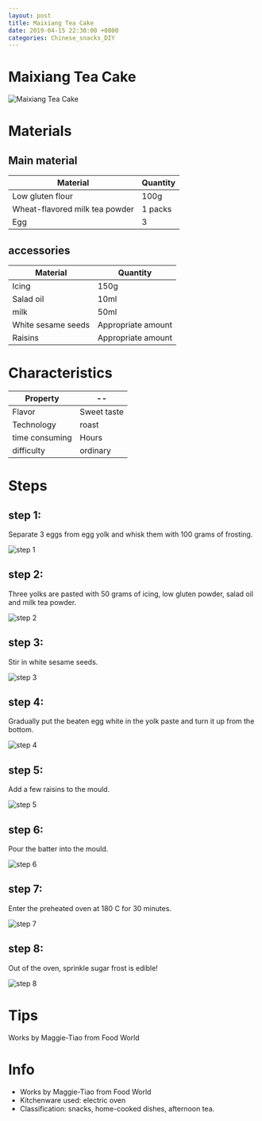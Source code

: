 ```yaml
---
layout: post
title: Maixiang Tea Cake
date: 2019-04-15 22:30:00 +0800
categories: Chinese_snacks_DIY
---
```


# Maixiang Tea Cake

![Maixiang Tea Cake]({{site.baseurl}}/img/431754/431754.jpg)

# Materials


## Main material

Material|Quantity
--|--
Low gluten flour|100g
Wheat-flavored milk tea powder|1 packs
Egg|3

## accessories

Material|Quantity
--|--
Icing|150g
Salad oil|10ml
milk|50ml
White sesame seeds|Appropriate amount
Raisins|Appropriate amount

# Characteristics

Property|--
--|--
Flavor|Sweet taste
Technology|roast
time consuming|Hours
difficulty|ordinary

# Steps

## step 1:

Separate 3 eggs from egg yolk and whisk them with 100 grams of frosting.

![step 1]({{site.baseurl}}/img/431754/1.jpg)

## step 2:

Three yolks are pasted with 50 grams of icing, low gluten powder, salad oil and milk tea powder.

![step 2]({{site.baseurl}}/img/431754/2.jpg)

## step 3:

Stir in white sesame seeds.

![step 3]({{site.baseurl}}/img/431754/3.jpg)

## step 4:

Gradually put the beaten egg white in the yolk paste and turn it up from the bottom.

![step 4]({{site.baseurl}}/img/431754/4.jpg)

## step 5:

Add a few raisins to the mould.

![step 5]({{site.baseurl}}/img/431754/5.jpg)

## step 6:

Pour the batter into the mould.

![step 6]({{site.baseurl}}/img/431754/6.jpg)

## step 7:

Enter the preheated oven at 180 C for 30 minutes.

![step 7]({{site.baseurl}}/img/431754/7.jpg)

## step 8:

Out of the oven, sprinkle sugar frost is edible!

![step 8]({{site.baseurl}}/img/431754/8.jpg)

# Tips

Works by Maggie-Tiao from Food World

# Info

- Works by Maggie-Tiao from Food World
- Kitchenware used: electric oven
- Classification: snacks, home-cooked dishes, afternoon tea.